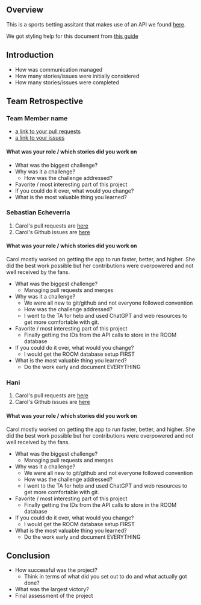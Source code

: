 ## Overview
This is a sports betting assitant that makes use of an API we found [here](https://github.com/public-apis/public-apis?tab=readme-ov-file).

We got styling help for this document from [this guide](https://docs.github.com/en/get-started/writing-on-github/getting-started-with-writing-and-formatting-on-github/basic-writing-and-formatting-syntax)

## Introduction

* How was communication managed
* How many stories/issues were initially considered
* How many stories/issues were completed

## Team Retrospective

### Team Member name

- [a link to your pull requests]()
- [a link to your issues]()

#### What was your role / which stories did you work on

+ What was the biggest challenge? 
+ Why was it a challenge?
  + How was the challenge addressed?
+ Favorite / most interesting part of this project
+ If you could do it over, what would you change?
+ What is the most valuable thing you learned?

### Sebastian Echeverria
1. Carol's pull requests are [here](https://github.com/Jonathan-Welham/Bits-Bots/pulls/@CarolDanvers)
1. Carol's Github issues are [here](https://github.com/FedericoRubino/cst438_project2/issues/created_by/@FedericoRubino)

#### What was your role / which stories did you work on
Carol mostly worked on getting the app to run faster, better, and higher.  She did the best work possible but her contributions were overpowered and not well received by the fans.

+ What was the biggest challenge? 
  + Managing pull requests and merges
+ Why was it a challenge?
  + We were all new to git/github and not everyone followed convention
  + How was the challenge addressed?
  + I went to the TA for help and used ChatGPT and web resources to get more comfortable with git.
+ Favorite / most interesting part of this project
  + Finally getting the IDs from the API calls to store in the ROOM database
+ If you could do it over, what would you change?
  + I would get the ROOM database setup FIRST
+ What is the most valuable thing you learned?
  + Do the work early and document EVERYTHING
 
### Hani
1. Carol's pull requests are [here](https://github.com/Jonathan-Welham/Bits-Bots/pulls/@CarolDanvers)
1. Carol's Github issues are [here](https://github.com/FedericoRubino/cst438_project2/issues/created_by/@FedericoRubino)

#### What was your role / which stories did you work on
Carol mostly worked on getting the app to run faster, better, and higher.  She did the best work possible but her contributions were overpowered and not well received by the fans.

+ What was the biggest challenge? 
  + Managing pull requests and merges
+ Why was it a challenge?
  + We were all new to git/github and not everyone followed convention
  + How was the challenge addressed?
  + I went to the TA for help and used ChatGPT and web resources to get more comfortable with git.
+ Favorite / most interesting part of this project
  + Finally getting the IDs from the API calls to store in the ROOM database
+ If you could do it over, what would you change?
  + I would get the ROOM database setup FIRST
+ What is the most valuable thing you learned?
  + Do the work early and document EVERYTHING


## Conclusion

- How successful was the project?
  - Think in terms of what did you set out to do and what actually got done?
- What was the largest victory?
- Final assessment of the project
